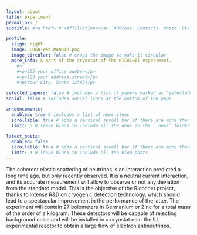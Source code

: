 ```yaml
---
layout: about
title: experiment
permalink: /
subtitle: #<a href='#'>Affiliations</a>. Address. Contacts. Motto. Etc.

profile:
  align: right
  image: LOGO-Web_MANOIR.png
  image_circular: false # crops the image to make it circular
  more_info: A part of the cryostat of the RICOCHET experiment.  
    #>
    #<p>555 your office number</p>
    #<p>123 your address street</p>
    #<p>Your City, State 12345</p>

selected_papers: false # includes a list of papers marked as "selected={true}"
social: false # includes social icons at the bottom of the page

announcements:
  enabled: true # includes a list of news items
  scrollable: true # adds a vertical scroll bar if there are more than 3 news items
  limit: 5 # leave blank to include all the news in the `_news` folder

latest_posts:
  enabled: false
  scrollable: true # adds a vertical scroll bar if there are more than 3 new posts items
  limit: 3 # leave blank to include all the blog posts
---
```


The coherent elastic scattering of neutrinos is an interaction predicted a long time ago, but only recently observed. It is a neutral current interaction, and its accurate measurement will allow to observe or not any deviation from the standard model.
This is the objective of the Ricochet project, thanks to intense R&D on cryogenic detection technology, which should lead to a spectacular improvement in the performance of the latter. The experiment will contain 27 bolometers in Germanium or Zinc for a total mass of the order of a kilogram. These detectors will be capable of rejecting background noise and will be installed in a cryostat near the ILL experimental reactor to obtain a large flow of electron antineutrinos.